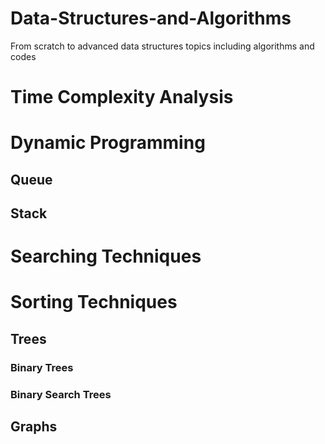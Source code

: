 # Data-Structures-and-Algorithms
From scratch to advanced data structures topics including algorithms and codes

# Time Complexity Analysis

# Dynamic Programming

## Queue

## Stack

# Searching Techniques

# Sorting Techniques

## Trees
### Binary Trees

### Binary Search Trees

## Graphs
